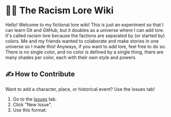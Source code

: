 # 🧙‍♂️ The Racism Lore Wiki

Hello!
Welcome to my fictional lore wiki! This is just an experiment so that I can learn Git and GitHub, but it doubles as a universe where I can add lore.
It's called racism lore because the factions are separated by (or started by) colors. Me and my friends wanted to colaborate and make stories in one universe so I made this!
Anyways, if you want to add lore, feel free to do so. There is no single color, and no color is defined by a single thing, there are many shades per color, each with their own style and powers.

## ✍️ How to Contribute

Want to add a character, place, or historical event? Use the Issues tab!

1. Go to the [Issues](https://github.com/yourusername/lore-wiki/issues) tab.
2. Click "New Issue".
3. Use this format:

